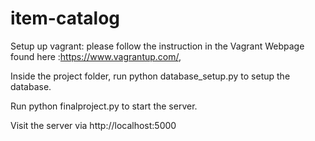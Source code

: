 # item-catalog

Setup up vagrant: please follow the instruction in the Vagrant Webpage found here :https://www.vagrantup.com/, 

Inside the project folder, run python database_setup.py to setup the database.

Run python finalproject.py to start the server.

Visit the server via http://localhost:5000
